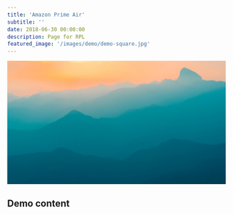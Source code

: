 ```yaml
---
title: 'Amazon Prime Air'
subtitle: ''
date: 2018-06-30 00:00:00
description: Page for RPL
featured_image: '/images/demo/demo-square.jpg'
---
```


![](/images/demo/demo-landscape.jpg)

## Demo content